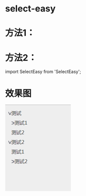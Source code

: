 # select-easy

# 方法1：
<script src="../select-easy.js"></script>

# 方法2：
import SelectEasy from 'SelectEasy';

# 效果图
![效果图](https://github.com/lqdsjcom/select-easy/blob/master/demo.jpg)

